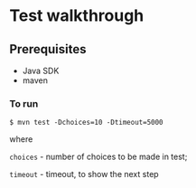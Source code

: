 # Test walkthrough

## Prerequisites

- Java SDK
- maven

### To run

`$ mvn test -Dchoices=10 -Dtimeout=5000`

where

`choices` - number of choices to be made in test;

`timeout` - timeout, to show the next step

